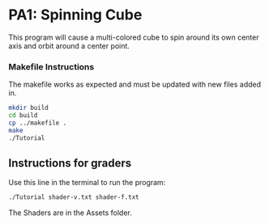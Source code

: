 # PA1: Spinning Cube

This program will cause a multi-colored cube to spin around its own center axis and orbit around a center point.

### Makefile Instructions 
The makefile works as expected and must be updated with new files added in.

```bash
mkdir build
cd build
cp ../makefile .
make
./Tutorial
```

## Instructions for graders
Use this line in the terminal to run the program:
```bash
./Tutorial shader-v.txt shader-f.txt
```
The Shaders are in the Assets folder.
